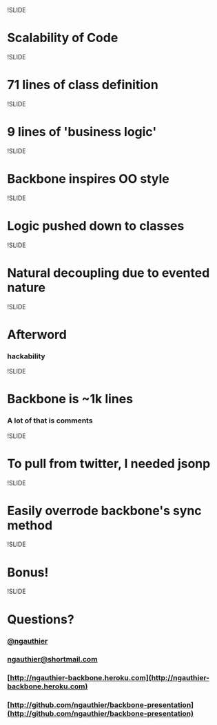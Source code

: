 !SLIDE
# Scalability of Code

!SLIDE
# 71 lines of class definition

!SLIDE
# 9 lines of 'business logic'

!SLIDE
# Backbone inspires OO style

!SLIDE
# Logic pushed down to classes

!SLIDE
# Natural decoupling due to evented nature

!SLIDE
# Afterword
### hackability

!SLIDE
# Backbone is ~1k lines
### A lot of that is comments

!SLIDE
# To pull from twitter, I needed jsonp

!SLIDE
# Easily overrode backbone's sync method

!SLIDE
# Bonus!

!SLIDE
# Questions?
### [@ngauthier](http://twitter.com/ngauthier)
### [ngauthier@shortmail.com](mailto:ngauthier@shortmail.com)
### [http://ngauthier-backbone.heroku.com](http://ngauthier-backbone.heroku.com)
### [http://github.com/ngauthier/backbone-presentation](http://github.com/ngauthier/backbone-presentation)



